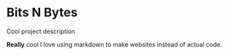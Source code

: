 # Bits N Bytes

Cool project description

**Really** cool I love using markdown to make websites instead of actual code.

